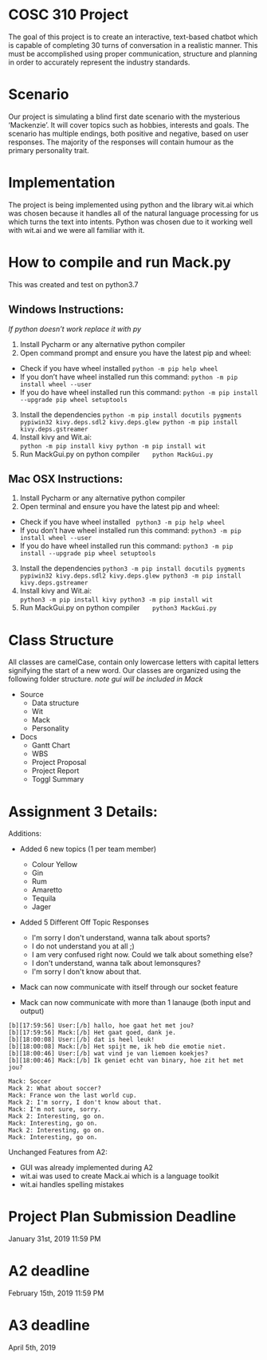 # COSC 310 Project
The goal of this project is to create an interactive, text-based chatbot which is capable of completing 30 turns of conversation in a realistic manner. This must be accomplished using proper communication, structure and planning in order to accurately represent the industry standards. 

# Scenario
Our project is simulating a blind first date scenario with the mysterious ‘Mackenzie’. It will cover topics such as hobbies, interests and goals. The scenario has multiple endings, both positive and negative, based on user responses. The majority of the responses will contain humour as the primary personality trait.

# Implementation
The project is being implemented using python and the library wit.ai which was chosen because it handles all of the natural language processing for us which turns the text into intents. Python was chosen due to it working well with wit.ai and we were all familiar with it. 

# How to compile and run Mack.py 
This was created and test on python3.7
## Windows Instructions: 

*If python doesn’t work replace it with py*

1. Install Pycharm or any alternative python compiler 
2. Open command prompt and ensure you have the latest pip and wheel:
  - Check if you have wheel installed
	` python -m pip help wheel `
  - If you don’t have wheel installed run this command: 
   `python -m pip install wheel --user  `
  - If you do have wheel installed run this command:
   `python -m pip install --upgrade pip wheel setuptools`
3. Install the dependencies
`python -m pip install docutils pygments pypiwin32 kivy.deps.sdl2 kivy.deps.glew
python -m pip install kivy.deps.gstreamer`
4. Install kivy and Wit.ai:    
`python -m pip install kivy
python -m pip install wit`
5. Run MackGui.py on python compiler
`	python MackGui.py`

## Mac OSX Instructions:
1. Install Pycharm or any alternative python compiler 
2. Open terminal and ensure you have the latest pip and wheel:
  - Check if you have wheel installed
	` python3 -m pip help wheel`
  - If you don’t have wheel installed run this command:
  ` python3 -m pip install wheel --user  `
  - If you do have wheel installed run this command:
  ` python3 -m pip install --upgrade pip wheel setuptools `
3. Install the dependencies
`python3 -m pip install docutils pygments pypiwin32 kivy.deps.sdl2 kivy.deps.glew
python3 -m pip install kivy.deps.gstreamer`
4. Install kivy and Wit.ai:    
`python3 -m pip install kivy
python3 -m pip install wit`
5. Run MackGui.py on python compiler
`	python3 MackGui.py`

# Class Structure
All classes are camelCase, contain only lowercase letters with capital letters signifying the start of a new word. Our classes are organized using the following folder structure. *note gui will be included in Mack*

  + Source
    + Data structure
    + Wit
    + Mack
    + Personality  
  + Docs
    + Gantt Chart
    + WBS
    + Project Proposal
    + Project Report
    + Toggl Summary
 
# Assignment 3 Details:

Additions: 
  + Added 6 new topics (1 per team member)
    + Colour Yellow
    + Gin
    + Rum
    + Amaretto
    + Tequila
    + Jager
   
  + Added 5 Different Off Topic Responses 
    + I'm sorry I don't understand, wanna talk about sports?
    + I do not understand you at all ;)
    + I am very confused right now. Could we talk about something else?
    + I don't understand, wanna talk about lemonsqures?
    + I'm sorry I don't know about that.
   
  + Mack can now communicate with itself through our socket feature
  
  + Mack can now communicate with more than 1 lanauge (both input and output)

```Snippet of a conversation demonstartion our translator feature 
[b][17:59:56] User:[/b] hallo, hoe gaat het met jou?
[b][17:59:56] Mack:[/b] Het gaat goed, dank je.
[b][18:00:08] User:[/b] dat is heel leuk!
[b][18:00:08] Mack:[/b] Het spijt me, ik heb die emotie niet.
[b][18:00:46] User:[/b] wat vind je van liemoen koekjes?
[b][18:00:46] Mack:[/b] Ik geniet echt van binary, hoe zit het met jou?
```

```Snippet of a conversation demonstartion our socket feature
Mack: Soccer
Mack 2: What about soccer?
Mack: France won the last world cup.
Mack 2: I'm sorry, I don't know about that.
Mack: I'm not sure, sorry.
Mack 2: Interesting, go on.
Mack: Interesting, go on.
Mack 2: Interesting, go on.
Mack: Interesting, go on.
```
Unchanged Features from A2: 
  + GUI was already implemented during A2
  + wit.ai was used to create Mack.ai which is a language toolkit 
  + wit.ai handles spelling mistakes 
    

# Project Plan Submission Deadline
January 31st, 2019 11:59 PM 

# A2 deadline
February 15th, 2019 11:59 PM 

# A3 deadline
April 5th, 2019
